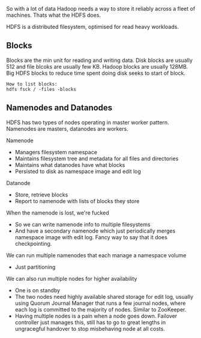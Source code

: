 So with a lot of data Hadoop needs a way to store it reliably across a fleet of machines. Thats what the HDFS does.

HDFS is a distributed filesystem, optimised for read heavy workloads.

## Blocks
Blocks are the min unit for reading and writing data. Disk blocks are usually 512 and file blcoks are usually few KB. Hadoop blocks are usually 128MB. Big HDFS blocks to reduce time spent doing disk seeks to start of block.

```
How to list blocks:
hdfs fsck / -files -blocks
```

## Namenodes and Datanodes
HDFS has two types of nodes operating in master worker pattern. Namenodes are masters, datanodes are workers.

Namenode
- Managers filesystem namespace
- Maintains filesystem tree and metadata for all files and directories
- Maintains what datanodes have what blocks
- Persisted to disk as namespace image and edit log

Datanode
- Store, retrieve blocks
- Report to namenode with lists of blocks they store

When the namenode is lost, we're fucked
- So we can write namenode info to multiple filesystems
- And have a secondary namenode which just periodically merges namespace image with edit log. Fancy way to say that it does checkpointing.

We can run multiple namenodes that each manage a namespace volume
- Just partitioning

We can also run multiple nodes for higher availability
- One is on standby
- The two nodes need highly available shared storage for edit log, usually using Quorum Journal Manager that runs a few journal nodes, where each log is committed to the majority of nodes. Similar to ZooKeeper.
- Having multiple nodes is a pain when a node goes down. Failover controller just manages this, still has to go to great lengths in ungracegful handover to stop misbehaving node at all costs.
